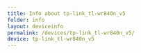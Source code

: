 ```yaml
---
title: Info about tp-link_tl-wr840n_v5
folder: info
layout: deviceinfo
permalink: /devices/tp-link_tl-wr840n_v5/
device: tp-link_tl-wr840n_v5
---
```

